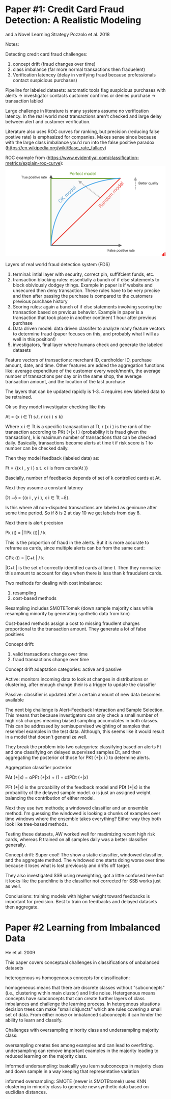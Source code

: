 # Paper #1: Credit Card Fraud Detection: A Realistic Modeling
and a Novel Learning Strategy Pozzolo et al. 2018

Notes: 

Detecting credit card fraud challenges:
1) concept drift (fraud changes over time)
2) class imbalance (far more normal transactions then fraduelent)
3) Verification latencey (delay in verifying fraud because professionals contact suspicious purchases) 

Pipeline for labeled datasets: automatic tools flag suspicious purchases with alerts -> investigator contacts customer confirms or denies purchase -> transaction labled

Large challenge in literature is many systems assume no verification latency. In the real world most transactions aren't checked and large delay between alert and customer verification. 

Literature also uses ROC curves for ranking, but precision (reducing false postive rate) is emphasized for companies. Makes sense since because with the large class imbalance you'd run into the false positive paradox (https://en.wikipedia.org/wiki/Base_rate_fallacy)

ROC example from (https://www.evidentlyai.com/classification-metrics/explain-roc-curve): 
![alt text](https://github.com/kaskelso/interview_prep/blob/main/readings/662c42679571ef35419c9935_647607123e84a06a426ce627_classification_metrics_014-min.png)

Layers of real world fraud detection system (FDS)

1) terminal: intial layer with security, correct pin, suffifcient funds, etc.
2) transaction blocking rules: essentially a bunch of if else statements to block obiviously dodgey things. Example in paper is if website and unsecured then deny transaction. These rules have to be very precise and then after passing the purchase is compared to the customers previous purchase history
3) Scoring rules: again a bunch of if else statements involving scoring the transaction based on previous behavior. Example in paper is a transaction that took place  in another continent 1 hour after previous purchase
4) Data driven model: data driven classifer to analyze many feature vectors to determine fraud (paper focuses on this, and probably what I will as well in this position!)
5) investigators, final layer where humans check and generate the labeled datasets

Feature vectors of transactions: merchant ID, cardholder ID, purchase amount, date, and time. Other features are added the aggregation functions like: average expenditure of the customer every week/month, the average number of transactions per day or in the same shop, the average transaction amount, and the location of the last purchase

The layers that can be updated rapidly is 1-3. 4 requires new labeled data to be retrained. 

Ok so they model investigator checking like this

At = {x i ∈ Tt s.t. r (x i ) ≤ k}

Where x i ∈ Tt is a specific tranasaction at Tt, r (x i ) is the rank of the transaction according to PKt (+|x i ) (probability it is fraud given the transaction), k is maximum number of transactions that can be checked daily. Basically, transactions become alerts at time t if risk score is 1 to number can be checked daily. 

Then they model feedback (labeled data) as:

Ft = {(x i , y i ) s.t. x i is from cards(At )}

Bascially, number of feedbacks depends of set of k controlled cards at At. 

Next they assume a constant latency

Dt −δ = {(x i , y i ), x i ∈ Tt −δ}.

Is this where all non-disputed transactions are labeled as geninune after some time period. So if δ is 2 at day 10 we get labels from day 8. 

Next there is alert precision

Pk (t) = |TPk (t)| / k 

This is the proportion of fraud in the alerts. But it is more accurate to reframe as cards, since multiple alerts can be from the same card:

CPk (t) = |C+t | / k

|C+t | is the set of correctly identified cards at time t. Then they normalize this amount to account for days when there is less than k fraudulent cards.

Two methods for dealing with cost imbalance:
1) resampling
2) cost-based methods

Resampling includes SMOTETomek (down sample majority class while resampling minority by generating synthetic data from knn)

Cost-based methods assign a cost to missing fraudlent charges proportional to the transaction amount. They generate a lot of false positives

Concept drift:
1) valid transactions change over time
2) fraud transactions change over time

Concept drift adaptation categories: active and passive 

Active: monitors incoming data to look at changes in distributions or clustering, after enough change their is a trigger to update the classifier

Passive: classifier is updated after a certain amount of new data becomes available 

The next big challenge is Alert–Feedback Interaction and Sample Selection. This means that because investigators can only check a small number of high risk charges meaning biased sampling accumulates in both classes. This can be addressed by semisupervised weighting of samples that resembel examples in the test data. Although, this seems like it would result in a model that doesn't generalize well. 

They break the problem into two categories: classifying based on alerts Ft and one classifying on delayed supervised samples Dt, and then aggregating the posterior of those for PKt (+|x i ) to determine alerts. 

Aggregation classifier posterior

PAt (+|x) = αPFt (+|x) + (1 − α)PDt (+|x)

PFt (+|x) is the probability of the feedback model and PDt (+|x) is the probability of the delayed sample model. α is just an assigned weight balancing the contribution of either model. 

Next they use two methods; a windowed classifier and an ensemble method. I'm guessing the windowed is looking a chunks of examples over time windows where the ensemble takes everything? Either way they both look like tree-based methods. 

Testing these datasets, AW worked well for maximizing recent high risk cards, whereas R trained on all samples daily was a better classifier generally. 


Concept drift: Super cool! The show a static classifier, windowed classifier, and the aggregate method. The windowed one starts doing worse over time because it loses what is lost previously and drifts off target. 

They also investigated SSB using reweighting, got a little confused here but it looks like the punchline is the classifier not corrected for SSB works just as well. 

Conclusions: training models with higher weight toward feedbacks is important for precision. Best to train on feedbacks and delayed datasets then aggregate. 


# Paper #2 Learning from Imbalanced Data
He et al. 2009

This paper covers conceptual challenges in classifications of unbalanced datasets

heterogenous vs homogeneous concepts for classification:

homogeneous means that there are discrete classes without "subconcepts" (i.e., clustering within main cluster) and little noise. Hetergenous means concepts have subconcepts that can create further layers of class imbalances and challenge the learning process. In hetergenous situations decision trees can make "small disjuncts" which are rules covering a small set of data. From either noise or imbalanced subconcepts it can hinder the ability to learn and classify. 

Challenges with oversampling minority class and undersampling majority class:

oversampling creates ties among examples and can lead to overfitting. undersampling can remove important examples in the majority leading to reduced learning on the majority class. 

Informed undersampling: basicallly you learn subconcepts in majority class and down sample in a way keeping that representative variation

informed oversampling: SMOTE (newer is SMOTEtomek) uses KNN clustering in minority class to generate new synthetic data based on euclidian distances. 





